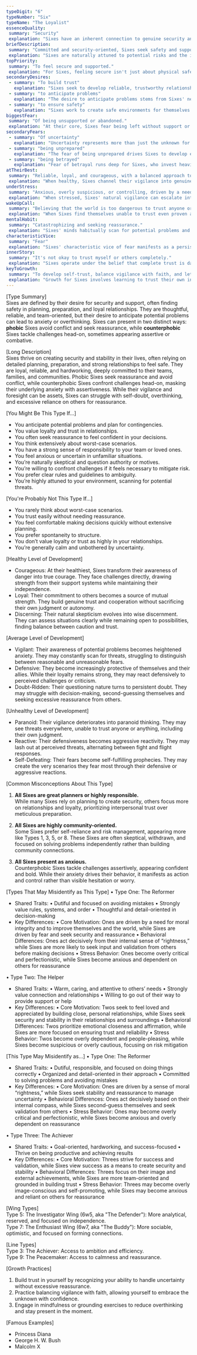 ```yaml
---
typeDigit: "6"
typeNumber: "Six"
typeName: "The Loyalist"
essenceQuality:
 summary: "Security"
 explanation: "Sixes have an inherent connection to genuine security and stability. In their essence, they understand that true security comes from developing inner trust and faith. This quality allows them to recognize real threats while maintaining the courage to face life's uncertainties with wisdom and discernment."
briefDescription:
 summary: "Committed and security-oriented, Sixes seek safety and support in a world they perceive as uncertain."
 explanation: "Sixes are naturally attuned to potential risks and the importance of building reliable support systems. Their commitment to security isn't just about avoiding danger—it's about creating stable foundations for themselves and others. This orientation leads them to be both vigilant about threats and dedicated to building trustworthy relationships and systems."
topPriority:
 summary: "To feel secure and supported."
 explanation: "For Sixes, feeling secure isn't just about physical safety—it's about having reliable systems, relationships, and beliefs they can count on. They prioritize building networks of support and understanding potential risks because they need to feel grounded in a world they often experience as unpredictable. This drive for security influences how they make decisions and form relationships."
secondaryDesires:
 - summary: "To build trust"
   explanation: "Sixes seek to develop reliable, trustworthy relationships and systems. This desire goes beyond simple reliability—it's about creating foundations of mutual support and understanding that can withstand life's challenges. They invest significant energy in testing and verifying trustworthiness in both people and systems."
 - summary: "to anticipate problems"
   explanation: "The desire to anticipate problems stems from Sixes' need to feel prepared for whatever might come. This isn't mere worrying—it's an active process of scanning for potential issues and developing contingency plans. This anticipatory thinking helps them feel more secure but can also lead to excessive anxiety."
 - summary: "to ensure safety"
   explanation: "Sixes work to create safe environments for themselves and others. This desire manifests in both practical safety measures and emotional security. They often become experts at identifying potential risks and developing systems to protect against them."
biggestFear:
 summary: "Of being unsupported or abandoned."
 explanation: "At their core, Sixes fear being left without support or guidance in a dangerous world. This isn't just about being alone—it's about losing the security systems and relationships they rely on to navigate life's uncertainties. This fear drives them to constantly test and verify the reliability of their support systems."
secondaryFears:
 - summary: "Of uncertainty"
   explanation: "Uncertainty represents more than just the unknown for Sixes—it represents potential danger and lack of preparedness. This fear can drive them to seek excessive certainty and guarantees, sometimes at the cost of spontaneity and trust."
 - summary: "being unprepared"
   explanation: "The fear of being unprepared drives Sixes to develop extensive contingency plans and safety measures. This fear can lead to over-preparation and difficulty trusting their ability to handle unexpected situations."
 - summary: "being betrayed"
   explanation: "Fear of betrayal runs deep for Sixes, who invest heavily in building trust. This fear can lead them to constantly test relationships and authority, sometimes creating the very instability they seek to avoid."
atTheirBest:
 summary: "Reliable, loyal, and courageous, with a balanced approach to planning and trust."
 explanation: "When healthy, Sixes channel their vigilance into genuine wisdom about handling life's uncertainties. Their loyalty becomes a source of strength rather than dependency, and their courage emerges as they learn to trust their own judgment. They become pillars of support for others while maintaining a balanced perspective on risk and security."
underStress:
 summary: "Anxious, overly suspicious, or controlling, driven by a need to mitigate perceived threats."
 explanation: "When stressed, Sixes' natural vigilance can escalate into paralyzing anxiety or reactive suspicion. Their need for security can become controlling, and their questioning nature can turn into chronic doubt and mistrust. They may oscillate between aggressive counterphoebic reactions and passive phobic withdrawal."
wakeUpCall:
 summary: "Believing that the world is too dangerous to trust anyone or anything."
 explanation: "When Sixes find themselves unable to trust even proven allies or their own judgment, it's a sign they're becoming unbalanced. This pervasive sense of danger and mistrust indicates they're losing touch with their ability to discern real threats from imagined ones."
mentalHabit:
 summary: "Catastrophizing and seeking reassurance."
 explanation: "Sixes' minds habitually scan for potential problems and worst-case scenarios. This mental habit of projecting negative outcomes and seeking confirmation of safety can create a cycle of anxiety and doubt, making it difficult to trust their own judgment or feel secure in their decisions."
characteristicVice:
 summary: "Fear"
 explanation: "Sixes' characteristic vice of fear manifests as a persistent anxiety about what might go wrong. This isn't just normal caution—it's a fundamental doubt about their ability to handle life's challenges. This fear can lead them to either overreact to perceived threats or become paralyzed by indecision."
innerStory:
 summary: "It's not okay to trust myself or others completely."
 explanation: "Sixes operate under the belief that complete trust is dangerous and that constant vigilance is necessary for survival. This inner story leads them to question and test everything, making it difficult to fully relax into trust or confidence. The narrative that doubt equals safety can prevent them from developing genuine faith in themselves and others."
keyToGrowth:
 summary: "To develop self-trust, balance vigilance with faith, and let go of excessive need for control."
 explanation: "Growth for Sixes involves learning to trust their own inner guidance while maintaining healthy awareness. This means developing the courage to face uncertainty without excessive preparation or control. True growth comes from recognizing that security ultimately comes from within, allowing them to balance prudent caution with faith in themselves and others."
---
```


[Type Summary]  
Sixes are defined by their desire for security and support, often finding safety in planning, preparation, and loyal relationships. They are thoughtful, reliable, and team-oriented, but their desire to anticipate potential problems can lead to anxiety or overthinking. Sixes can present in two distinct ways: **phobic** Sixes avoid conflict and seek reassurance, while **counterphobic** Sixes tackle challenges head-on, sometimes appearing assertive or combative.

[Long Description]  
Sixes thrive on creating security and stability in their lives, often relying on detailed planning, preparation, and strong relationships to feel safe. They are loyal, reliable, and hardworking, deeply committed to their teams, families, and communities. Phobic Sixes seek reassurance and avoid conflict, while counterphobic Sixes confront challenges head-on, masking their underlying anxiety with assertiveness. While their vigilance and foresight can be assets, Sixes can struggle with self-doubt, overthinking, and excessive reliance on others for reassurance.

[You Might Be This Type If...]  
- You anticipate potential problems and plan for contingencies.  
- You value loyalty and trust in relationships.  
- You often seek reassurance to feel confident in your decisions.  
- You think extensively about worst-case scenarios.  
- You have a strong sense of responsibility to your team or loved ones.  
- You feel anxious or uncertain in unfamiliar situations.  
- You’re naturally skeptical and question authority or motives.  
- You’re willing to confront challenges if it feels necessary to mitigate risk.  
- You prefer clear rules and guidelines to ambiguity.  
- You’re highly attuned to your environment, scanning for potential threats.  

[You're Probably Not This Type If...]  
- You rarely think about worst-case scenarios.  
- You trust easily without needing reassurance.  
- You feel comfortable making decisions quickly without extensive planning.  
- You prefer spontaneity to structure.  
- You don’t value loyalty or trust as highly in your relationships.  
- You’re generally calm and unbothered by uncertainty.  

[Healthy Level of Development]
- Courageous:
  At their healthiest, Sixes transform their awareness of danger into true courage. They face challenges directly, drawing strength from their support systems while maintaining their independence.
- Loyal:
  Their commitment to others becomes a source of mutual strength. They build genuine trust and cooperation without sacrificing their own judgment or autonomy.
- Discerning:
  Their natural skepticism evolves into wise discernment. They can assess situations clearly while remaining open to possibilities, finding balance between caution and trust.

[Average Level of Development]
- Vigilant:
  Their awareness of potential problems becomes heightened anxiety. They may constantly scan for threats, struggling to distinguish between reasonable and unreasonable fears.
- Defensive:
  They become increasingly protective of themselves and their allies. While their loyalty remains strong, they may react defensively to perceived challenges or criticism.
- Doubt-Ridden:
  Their questioning nature turns to persistent doubt. They may struggle with decision-making, second-guessing themselves and seeking excessive reassurance from others.

[Unhealthy Level of Development]
- Paranoid:
  Their vigilance deteriorates into paranoid thinking. They may see threats everywhere, unable to trust anyone or anything, including their own judgment.
- Reactive:
  Their defensiveness becomes aggressive reactivity. They may lash out at perceived threats, alternating between fight and flight responses.
- Self-Defeating:
  Their fears become self-fulfilling prophecies. They may create the very scenarios they fear most through their defensive or aggressive reactions.

[Common Misconceptions About This Type]  
1. **All Sixes are great planners or highly responsible.**  
   While many Sixes rely on planning to create security, others focus more on relationships and loyalty, prioritizing interpersonal trust over meticulous preparation.  

2. **All Sixes are highly community-oriented.**  
   Some Sixes prefer self-reliance and risk management, appearing more like Types 1, 3, 5, or 8. These Sixes are often skeptical, withdrawn, and focused on solving problems independently rather than building community connections.  

3. **All Sixes present as anxious.**  
   Counterphobic Sixes tackle challenges assertively, appearing confident and bold. While their anxiety drives their behavior, it manifests as action and control rather than visible hesitation or worry.  

[Types That May Misidentify as This Type]
• Type One: The Reformer
  - Shared Traits:
    • Dutiful and focused on avoiding mistakes
    • Strongly value rules, systems, and order
    • Thoughtful and detail-oriented in decision-making
  - Key Differences:
    • Core Motivation: Ones are driven by a need for moral integrity and to improve themselves and the world, while Sixes are driven by fear and seek security and reassurance
    • Behavioral Differences: Ones act decisively from their internal sense of “rightness,” while Sixes are more likely to seek input and validation from others before making decisions
    • Stress Behavior: Ones become overly critical and perfectionistic, while Sixes become anxious and dependent on others for reassurance

• Type Two: The Helper
  - Shared Traits:
    • Warm, caring, and attentive to others’ needs
    • Strongly value connection and relationships
    • Willing to go out of their way to provide support or help
  - Key Differences:
    • Core Motivation: Twos seek to feel loved and appreciated by building close, personal relationships, while Sixes seek security and stability in their relationships and surroundings
    • Behavioral Differences: Twos prioritize emotional closeness and affirmation, while Sixes are more focused on ensuring trust and reliability
    • Stress Behavior: Twos become overly dependent and people-pleasing, while Sixes become suspicious or overly cautious, focusing on risk mitigation

[This Type May Misidentify as...]
• Type One: The Reformer
  - Shared Traits:
    • Dutiful, responsible, and focused on doing things correctly
    • Organized and detail-oriented in their approach
    • Committed to solving problems and avoiding mistakes
  - Key Differences:
    • Core Motivation: Ones are driven by a sense of moral “rightness,” while Sixes seek stability and reassurance to manage uncertainty
    • Behavioral Differences: Ones act decisively based on their internal compass, while Sixes second-guess themselves and seek validation from others
    • Stress Behavior: Ones may become overly critical and perfectionistic, while Sixes become anxious and overly dependent on reassurance

• Type Three: The Achiever
  - Shared Traits:
    • Goal-oriented, hardworking, and success-focused
    • Thrive on being productive and achieving results
  - Key Differences:
    • Core Motivation: Threes strive for success and validation, while Sixes view success as a means to create security and stability
    • Behavioral Differences: Threes focus on their image and external achievements, while Sixes are more team-oriented and grounded in building trust
    • Stress Behavior: Threes may become overly image-conscious and self-promoting, while Sixes may become anxious and reliant on others for reassurance 

[Wing Types]  
Type 5: The Investigator Wing (6w5, aka "The Defender"): More analytical, reserved, and focused on independence.  
Type 7: The Enthusiast Wing (6w7, aka "The Buddy"): More sociable, optimistic, and focused on forming connections.  

[Line Types]  
Type 3: The Achiever: Access to ambition and efficiency.  
Type 9: The Peacemaker: Access to calmness and reassurance.  

[Growth Practices]  
1. Build trust in yourself by recognizing your ability to handle uncertainty without excessive reassurance.  
2. Practice balancing vigilance with faith, allowing yourself to embrace the unknown with confidence.  
3. Engage in mindfulness or grounding exercises to reduce overthinking and stay present in the moment.  

[Famous Examples]  
- Princess Diana  
- George H. W. Bush  
- Malcolm X  
